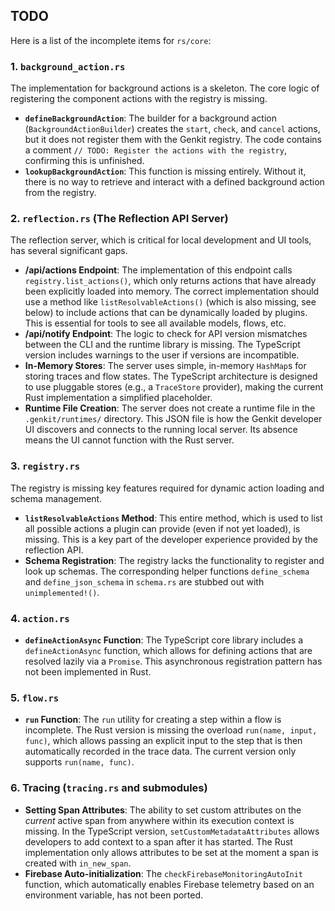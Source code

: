 ## TODO
Here is a list of the incomplete items for `rs/core`:

### 1. `background_action.rs`

The implementation for background actions is a skeleton. The core logic of registering the component actions with the registry is missing.

*   **`defineBackgroundAction`**: The builder for a background action (`BackgroundActionBuilder`) creates the `start`, `check`, and `cancel` actions, but it does not register them with the Genkit registry. The code contains a comment `// TODO: Register the actions with the registry`, confirming this is unfinished.
*   **`lookupBackgroundAction`**: This function is missing entirely. Without it, there is no way to retrieve and interact with a defined background action from the registry.

### 2. `reflection.rs` (The Reflection API Server)

The reflection server, which is critical for local development and UI tools, has several significant gaps.

*   **/api/actions Endpoint**: The implementation of this endpoint calls `registry.list_actions()`, which only returns actions that have already been explicitly loaded into memory. The correct implementation should use a method like `listResolvableActions()` (which is also missing, see below) to include actions that can be dynamically loaded by plugins. This is essential for tools to see all available models, flows, etc.
*   **/api/notify Endpoint**: The logic to check for API version mismatches between the CLI and the runtime library is missing. The TypeScript version includes warnings to the user if versions are incompatible.
*   **In-Memory Stores**: The server uses simple, in-memory `HashMap`s for storing traces and flow states. The TypeScript architecture is designed to use pluggable stores (e.g., a `TraceStore` provider), making the current Rust implementation a simplified placeholder.
*   **Runtime File Creation**: The server does not create a runtime file in the `.genkit/runtimes/` directory. This JSON file is how the Genkit developer UI discovers and connects to the running local server. Its absence means the UI cannot function with the Rust server.

### 3. `registry.rs`

The registry is missing key features required for dynamic action loading and schema management.

*   **`listResolvableActions` Method**: This entire method, which is used to list all possible actions a plugin can provide (even if not yet loaded), is missing. This is a key part of the developer experience provided by the reflection API.
*   **Schema Registration**: The registry lacks the functionality to register and look up schemas. The corresponding helper functions `define_schema` and `define_json_schema` in `schema.rs` are stubbed out with `unimplemented!()`.

### 4. `action.rs`

*   **`defineActionAsync` Function**: The TypeScript core library includes a `defineActionAsync` function, which allows for defining actions that are resolved lazily via a `Promise`. This asynchronous registration pattern has not been implemented in Rust.

### 5. `flow.rs`

*   **`run` Function**: The `run` utility for creating a step within a flow is incomplete. The Rust version is missing the overload `run(name, input, func)`, which allows passing an explicit input to the step that is then automatically recorded in the trace data. The current version only supports `run(name, func)`.

### 6. Tracing (`tracing.rs` and submodules)

*   **Setting Span Attributes**: The ability to set custom attributes on the *current* active span from anywhere within its execution context is missing. In the TypeScript version, `setCustomMetadataAttributes` allows developers to add context to a span after it has started. The Rust implementation only allows attributes to be set at the moment a span is created with `in_new_span`.
*   **Firebase Auto-initialization**: The `checkFirebaseMonitoringAutoInit` function, which automatically enables Firebase telemetry based on an environment variable, has not been ported.
